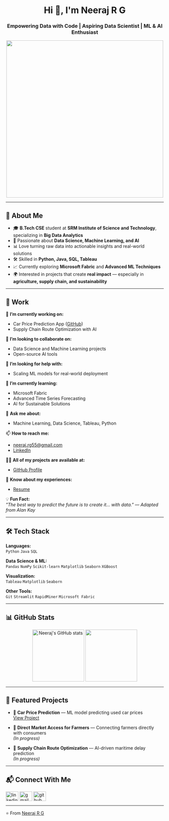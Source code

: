 <!-- Profile Header -->
<h1 align="center">Hi 👋, I'm Neeraj R G</h1>
<h3 align="center">Empowering Data with Code | Aspiring Data Scientist | ML & AI Enthusiast</h3>

<!-- Banner / GIF -->
<p align="center">
  <img src="https://media.giphy.com/media/qgQUggAC3Pfv687qPC/giphy.gif" width="500"/>
</p>

---

## 🚀 About Me
- 🎓 **B.Tech CSE** student at **SRM Institute of Science and Technology**, specializing in **Big Data Analytics**
- 🤖 Passionate about **Data Science, Machine Learning, and AI**
- 📊 Love turning raw data into actionable insights and real-world solutions
- 🛠 Skilled in **Python, Java, SQL, Tableau**
- 📈 Currently exploring **Microsoft Fabric** and **Advanced ML Techniques**
- 🌍 Interested in projects that create **real impact** — especially in **agriculture, supply chain, and sustainability**

---

## 💼 Work
🔭 **I’m currently working on:**  
- Car Price Prediction App ([GitHub](https://github.com/Neeru55/car-price-prediction))  
- Supply Chain Route Optimization with AI  

👯 **I’m looking to collaborate on:**  
- Data Science and Machine Learning projects  
- Open-source AI tools  

🤝 **I’m looking for help with:**  
- Scaling ML models for real-world deployment  

🌱 **I’m currently learning:**  
- Microsoft Fabric  
- Advanced Time Series Forecasting  
- AI for Sustainable Solutions  

💬 **Ask me about:**  
- Machine Learning, Data Science, Tableau, Python  

📫 **How to reach me:**  
- neeraj.rg55@gmail.com  
- [LinkedIn](https://www.linkedin.com/in/neeraj-rg/)  

👨‍💻 **All of my projects are available at:**  
- [GitHub Profile](https://github.com/Neeru55)  

📄 **Know about my experiences:**  
- [Resume](https://drive.google.com/your-resume-link)  

💡 **Fun Fact:**  
*"The best way to predict the future is to create it… with data." — Adapted from Alan Kay*

---

## 🛠 Tech Stack
**Languages:**  
`Python` `Java` `SQL`  

**Data Science & ML:**  
`Pandas` `NumPy` `Scikit-learn` `Matplotlib` `Seaborn` `XGBoost`  

**Visualization:**  
`Tableau` `Matplotlib` `Seaborn`  

**Other Tools:**  
`Git` `Streamlit` `RapidMiner` `Microsoft Fabric`

---

## 📊 GitHub Stats
<p align="center">
  <img src="https://github-readme-stats.vercel.app/api?username=Neeru55&show_icons=true&theme=tokyonight" alt="Neeraj's GitHub stats" height="165"/>
  <img src="https://github-readme-stats.vercel.app/api/top-langs/?username=Neeru55&layout=compact&theme=tokyonight" height="165"/>
</p>

---

## 🌟 Featured Projects
- 🚗 **Car Price Prediction** — ML model predicting used car prices  
  [View Project](https://github.com/Neeru55/car-price-prediction)  

- 🌾 **Direct Market Access for Farmers** — Connecting farmers directly with consumers  
  *(In progress)*

- 🚢 **Supply Chain Route Optimization** — AI-driven maritime delay prediction  
  *(In progress)*

---

## 📬 Connect With Me
<p align="left">
<a href="https://www.linkedin.com/in/neeraj-rg/" target="blank"><img align="center" src="https://cdn.jsdelivr.net/npm/simple-icons@v3/icons/linkedin.svg" alt="linkedin" height="30" width="40" /></a>
<a href="mailto:neeraj.rg55@gmail.com" target="blank"><img align="center" src="https://cdn.jsdelivr.net/npm/simple-icons@v3/icons/gmail.svg" alt="gmail" height="30" width="40" /></a>
<a href="https://github.com/Neeru55" target="blank"><img align="center" src="https://cdn.jsdelivr.net/npm/simple-icons@v3/icons/github.svg" alt="github" height="30" width="40" /></a>
</p>

---

⭐️ From [Neeraj R G](https://github.com/Neeru55)
